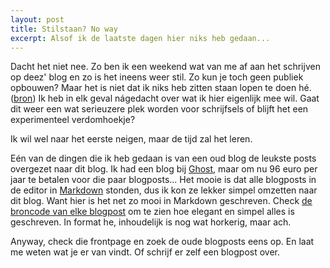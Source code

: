 ```yaml
---
layout: post
title: Stilstaan? No way
excerpt: Alsof ik de laatste dagen hier niks heb gedaan...
---
```


Dacht het niet nee. Zo ben ik een weekend wat van me af aan het schrijven op deez' blog en zo is het ineens weer stil. Zo kun je toch geen publiek opbouwen? Maar het is niet dat ik niks heb zitten staan lopen te doen hé. ([bron](https://www.youtube.com/watch?v=o_8XAl0N5Vg)) Ik heb in elk geval nágedacht over wat ik hier eigenlijk mee wil. Gaat dit weer een wat serieuzere plek worden voor schrijfsels of blijft het een experimenteel verdomhoekje? 

Ik wil wel naar het eerste neigen, maar de tijd zal het leren.

Eén van de dingen die ik heb gedaan is van een oud blog de leukste posts overgezet naar dit blog. Ik had een blog bij [Ghost](http://ghost.org), maar om nu 96 euro per jaar te betalen voor die paar blogposts... Het mooie is dat alle blogposts in de editor in [Markdown](http://daringfireball.net/projects/markdown/) stonden, dus ik kon ze lekker simpel omzetten naar dit blog. Want hier is het net zo mooi in Markdown geschreven. Check [de broncode van elke blogpost](https://github.com/frankmeeuwsen/frankmeeuwsen.github.io/tree/master/_posts) om te zien hoe elegant en simpel alles is geschreven. In format he, inhoudelijk is nog wat horkerig, maar ach.

Anyway, check die frontpage en zoek de oude blogposts eens op. En laat me weten wat je er van vindt. Of schrijf er zelf een blogpost over. 